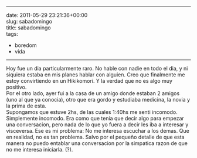 
---
date: 2011-05-29 23:21:36+00:00  
slug: sabadomingo  
title: sabadomingo  
tags:  
- boredom  
- vida  

---
  
Hoy fue un dia particularmente raro. No hable con nadie en todo el dia, y ni siquiera estaba en mis planes hablar con alguien. Creo que finalmente me estoy convirtiendo en un Hikikomori. Y la verdad que no es algo muy positivo.  
Por el otro lado, ayer fui a la casa de un amigo donde estaban 2 amigos (uno al que ya conocia), otro que era gordo y estudiaba medicina, la novia y la prima de esta.  
Supongamos que estuve 2hs, de las cuales 1:40hs me senti incomodo. Simplemente incomodo. Era como que tenia que decir algo para empezar una conversacion, pero nada de lo que yo fuera a decir les iba a interesar y visceversa. Ese es mi problema: No me interesa escuchar a los demas. Que en realidad, no es tan problema. Salvo por el pequeño detalle de que esta manera no puedo entablar una conversacion por la simpatica razon de que no me interesa iniciarla. (?).  
